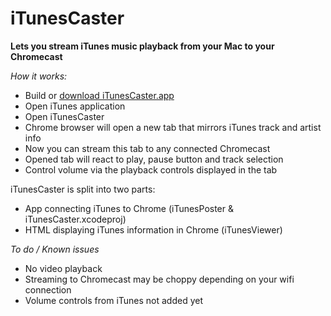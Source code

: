iTunesCaster
============

**Lets you stream iTunes music playback from your Mac to your Chromecast**

*How it works:*

* Build or [download iTunesCaster.app](https://raw.githubusercontent.com/andsynchrony/iTunesCaster/master/Build/Debug/iTunesCaster.zip)
* Open iTunes application
* Open iTunesCaster
* Chrome browser will open a new tab that mirrors iTunes track and artist info
* Now you can stream this tab to any connected Chromecast
* Opened tab will react to play, pause button and track selection
* Control volume via the playback controls displayed in the tab

iTunesCaster is split into two parts:
* App connecting iTunes to Chrome (iTunesPoster & iTunesCaster.xcodeproj)
* HTML displaying iTunes information in Chrome (iTunesViewer)

*To do / Known issues*

* No video playback
* Streaming to Chromecast may be choppy depending on your wifi connection
* Volume controls from iTunes not added yet